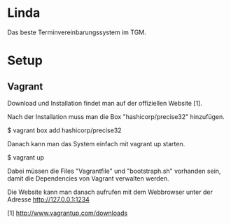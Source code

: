 Linda
=====

Das beste Terminvereinbarungssystem im TGM.

Setup
=====
Vagrant
-------

Download und Installation findet man auf der offiziellen Website [1].

Nach der Installation muss man die Box "hashicorp/precise32" hinzufügen.

$ vagrant box add hashicorp/precise32

Danach kann man das System einfach mit vagrant up starten.

$ vagrant up

Dabei müssen die Files "Vagrantfile" und "bootstraph.sh" vorhanden sein, damit die Dependencies von Vagrant verwalten werden.

Die Website kann man danach aufrufen mit dem Webbrowser unter der Adresse http://127.0.0.1:1234

[1] http://www.vagrantup.com/downloads

